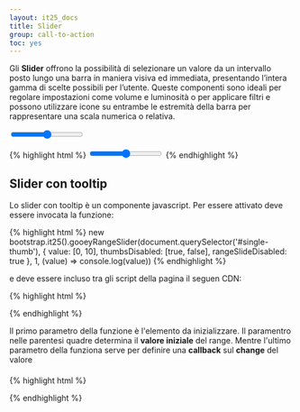 ```yaml
---
layout: it25_docs
title: Slider
group: call-to-action
toc: yes
---
```


Gli **Slider** offrono la possibilità di selezionare un valore da un intervallo posto lungo una barra in maniera visiva ed immediata, presentando l’intera gamma di scelte possibili per l’utente.
Queste componenti sono ideali per regolare impostazioni come volume e luminosità o per applicare filtri e
possono utilizzare icone su entrambe le estremità della barra per rappresentare una scala numerica o
relativa.

<div class="bd-example">
    <input type="range" class="form-range" id="customRange1">
</div>

{% highlight html %}
<input type="range" class="form-range" id="customRange1">
{% endhighlight %}

## Slider con tooltip

Lo slider con tooltip è un componente javascript. Per essere attivato deve essere invocata la funzione:

{% highlight html %}
new bootstrap.it25().gooeyRangeSlider(document.querySelector('#single-thumb'), {
  value: [0, 10],
  thumbsDisabled: [true, false],
  rangeSlideDisabled: true
}, 1, (value) => console.log(value))
{% endhighlight %}

e deve essere incluso tra gli script della pagina il seguen CDN:

{% highlight html %}
<script src="https://cdn.jsdelivr.net/npm/range-slider-input@2.4/dist/rangeslider.umd.min.js"></script>
{% endhighlight %}

Il primo parametro della funzione è l'elemento da inizializzare. Il paramentro nelle parentesi quadre determina il **valore iniziale** del range. Mentre l'ultimo parametro della funziona serve per definire una **callback** sul **change** del valore

<div class="bd-example">
    <div id="single-thumb" class="slider-container" style="margin-top:20px">
    <div class="slider"></div>
    <div class="blobs centered">
        <div class="blob value centered"></div>
        <div class="blob centered"></div>
    </div>
    <div class="value-text centered"></div>
    </div>
</div>

{% highlight html %}
<div id="single-thumb" class="slider-container">
  <div class="slider"></div>
  <div class="blobs centered">
    <div class="blob value centered"></div>
    <div class="blob centered"></div>
  </div>
  <div class="value-text centered"></div>
</div>
{% endhighlight %}
